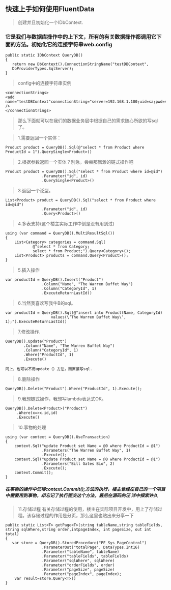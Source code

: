 ## 快速上手如何使用FluentData
> 创建并且初始化一个IDbContext. 
### 它是我们与数据库操作中的上下文，所有的有关数据操作都调用它下面的方法。初始化它的连接字符串web.config

```
public static IDbContext QueryDB()
{
   return new DbContext().ConnectionStringName("testDBContext",
   DbProviderTypes.SqlServer);
}
```
>config中的连接字符串实例

```
<connectionStrings>
<add name="testDBContext"connectionString="server=192.168.1.100;uid=sa;pwd=sa!;database=testDB;" />
</connectionStrings>
```
>那么下面就可以在我们的数据业务层中根据自己的需求随心所欲的写sql了。 

>1.需要返回一个实体： 
```
Product product = QueryDB().Sql(@"select * from Product where ProductId = 1").QuerySingle<Product>()
```

>2.根据参数返回一个实体？别急，尝尝那飘渺的链式操作吧 
```
Product product = QueryDB().Sql("select * from Product where id=@id")
                .Parameter("id", id)
                .QuerySingle<Product>()
```
>3.返回一个泛型。 
```
List<Product> product = QueryDB().Sql("select * from Product where id=@id")
                .Parameter("id", id)
                .Query<Product>()
```

 
>4.多表支持(这个楼主实际工作中倒是没有用到过) 
```
using (var command = QueryDB().MultiResultSql())
{
    List<Category> categories = command.Sql(
            @"select * from Category;
            select * from Product;").Query<Category>();
    List<Product> products = command.Query<Product>();
}
```
>5.插入操作 
```
var productId = QueryDB().Insert("Product")
                .Column("Name", "The Warren Buffet Way")
                .Column("CategoryId", 1)
                .ExecuteReturnLastId()
```
>6.当然我喜欢写我牛B的sql。 
```
var productId = QueryDB().Sql(@"insert into Product(Name, CategoryId)
                    values(\‘The Warren Buffet Way\‘, 1);").ExecuteReturnLastId()
```
>7.修改操作. 
```
QueryDB().Update("Product")
        .Column("Name", "The Warren Buffet Way")
        .Column("CategoryId", 1)
        .Where("ProductId", 1)
        .Execute()
```
    同上，也可以不用update（）方法，而直接写sql. 


>8.删除操作 
```
QueryDB().Delete("Product").Where("ProductId", 1).Execute();
```
>9.我想链式操作，我想写lambda表达式OK。 
```
QueryDB().Delete<Product>("Product")
     .Where(x=>x.id,id)
     .Execute()
```
>10.事物的处理 
```
using (var context = QueryDB().UseTransaction)
{
    context.Sql("update Product set Name = @0 where ProductId = @1")
                .Parameters("The Warren Buffet Way", 1)
                .Execute();
    context.Sql("update Product set Name = @0 where ProductId = @1")
                .Parameters("Bill Gates Bio", 2)
                .Execute();
    context.Commit();
}
```
##### 在事物的操作中记得context.Commit();方法的执行，楼主曾经在自己的一个项目中需要用到事物，却忘记了执行提交这个方法，最后在源码的汪 洋中探索许久 
>11.存储过程 
有关存储过程的使用，楼主在实际项目开发中，用上了存储过程。该存储过程的作用是分页，那么这里也贴出来分享一下 
```
public static List<T> getPage<T>(string tableName,string tableFields, string sqlWhere,string order,intpageIndex, int pageSize, out int total)
{
   var store = QueryDB().StoredProcedure("PF_Sys_PageControl")
                .ParameterOut("totalPage", DataTypes.Int16)
                .Parameter("tableName", tableName)
                .Parameter("tableFields", tableFields)
                .Parameter("sqlWhere", sqlWhere)
                .Parameter("orderFields", order)
                .Parameter("pageSize", pageSize)
                .Parameter("pageIndex", pageIndex);
    var result=store.Query<T>()
}
```
